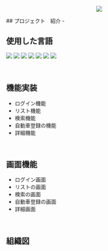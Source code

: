 <p align='center'>
    <img src="https://capsule-render.vercel.app/api?type=waving&color=auto&height=300&section=header&text=自動車のプロジェクト%20&fontSize=50&animation=fadeIn&fontAlignY=38&%20Profile%20or%20any%20Repo%20like%20me!&descAlignY=51&descAlign=62"/>
</p>
## プロジェクト　紹介
- 

<br>

## 使用した言語
<p align='left'>
    <img src="https://img.shields.io/badge/JAVA%20-DD0700.svg?&style=for-the-badge&&logoColor=white"/>
    <img src="https://img.shields.io/badge/Lombok%20-FF6A00.svg?&style=for-the-badge&&logoColor=white"/>
    <img src="https://img.shields.io/badge/SpringBoot%20-%23F7DF1E.svg?&style=for-the-badge&&logoColor=white"/>
    <img src="https://img.shields.io/badge/Thymeleaf%20-%234FC08D.svg?&style=for-the-badge&&logoColor=white"/>
    <img src="https://img.shields.io/badge/JPA%20-003DFF.svg?&style=for-the-badge&&logoColor=white"/>
    <img src="https://img.shields.io/badge/Poi%20-00005F.svg?&style=for-the-badge&&logoColor=white"/>
    <img src="https://img.shields.io/badge/MySQL%20-5C1F87.svg?&style=for-the-badge&&logoColor=white"/>
</p> 

<br>

## 機能実装
- ログイン機能
- リスト機能
- 検索機能
- 自動車登録の機能
- 詳細機能

<br>

## 画面機能
- ログイン画面
- リストの画面
- 検索の画面
- 自動車登録の画面
- 詳細画面

<br>

## 組織図
